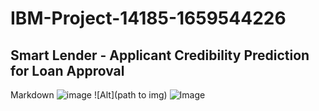 # IBM-Project-14185-1659544226
## Smart Lender - Applicant Credibility Prediction for Loan Approval
Markdown 
![image](https://user-images.githubusercontent.com/112349181/202871652-89c6dadc-6d1b-496c-977a-5a724f83c5a8.png)
![Alt](path to img)
![Image](/component-library/images/website.svg)

